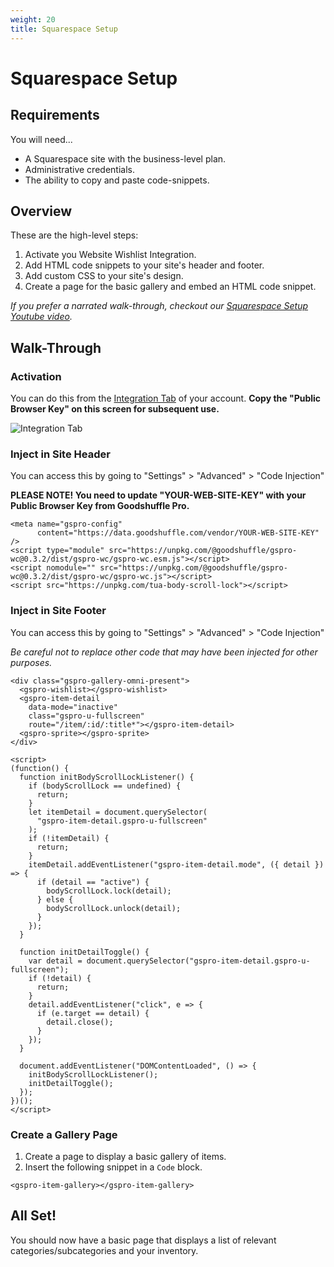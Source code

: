```yaml
---
weight: 20
title: Squarespace Setup
---
```


# Squarespace Setup

## Requirements

You will need...

- A Squarespace site with the business-level plan.
- Administrative credentials.
- The ability to copy and paste code-snippets.

## Overview

These are the high-level steps:

1. Activate you Website Wishlist Integration.
1. Add HTML code snippets to your site's header and footer.
1. Add custom CSS to your site's design.
1. Create a page for the basic gallery and embed an HTML code snippet.

_If you prefer a narrated walk-through, checkout our [Squarespace Setup Youtube video](https://www.youtube.com/watch?reload=9&v=Ap5zhuijH90&feature=youtu.be)._

## Walk-Through

### Activation

You can do this from the [Integration Tab](https://pro.goodshuffle.com/vendorAccount/index?tab=thirdPartyIntegrations) of your account. **Copy the "Public Browser Key" on this screen for subsequent use.**

![Integration Tab](/wordpress-website-integration-activation.png)

### Inject in Site Header

You can access this by going to "Settings" &gt; "Advanced" &gt; "Code Injection"

**PLEASE NOTE! You need to update "YOUR-WEB-SITE-KEY" with your Public Browser Key from Goodshuffle Pro.**

```
<meta name="gspro-config"
      content="https://data.goodshuffle.com/vendor/YOUR-WEB-SITE-KEY" />
<script type="module" src="https://unpkg.com/@goodshuffle/gspro-wc@0.3.2/dist/gspro-wc/gspro-wc.esm.js"></script>
<script nomodule="" src="https://unpkg.com/@goodshuffle/gspro-wc@0.3.2/dist/gspro-wc/gspro-wc.js"></script>
<script src="https://unpkg.com/tua-body-scroll-lock"></script>
```

### Inject in Site Footer

You can access this by going to "Settings" &gt; "Advanced" &gt; "Code Injection"

_Be careful not to replace other code that may have been injected for other purposes._

```
<div class="gspro-gallery-omni-present">
  <gspro-wishlist></gspro-wishlist>
  <gspro-item-detail
    data-mode="inactive"
    class="gspro-u-fullscreen"
    route="/item/:id/:title*"></gspro-item-detail>
  <gspro-sprite></gspro-sprite>
</div>

<script>
(function() {
  function initBodyScrollLockListener() {
    if (bodyScrollLock == undefined) {
      return;
    }
    let itemDetail = document.querySelector(
      "gspro-item-detail.gspro-u-fullscreen"
    );
    if (!itemDetail) {
      return;
    }
    itemDetail.addEventListener("gspro-item-detail.mode", ({ detail }) => {
      if (detail == "active") {
        bodyScrollLock.lock(detail);
      } else {
        bodyScrollLock.unlock(detail);
      }
    });
  }

  function initDetailToggle() {
    var detail = document.querySelector("gspro-item-detail.gspro-u-fullscreen");
    if (!detail) {
      return;
    }
    detail.addEventListener("click", e => {
      if (e.target == detail) {
        detail.close();
      }
    });
  }

  document.addEventListener("DOMContentLoaded", () => {
    initBodyScrollLockListener();
    initDetailToggle();
  });
})();
</script>
```

### Create a Gallery Page

1. Create a page to display a basic gallery of items.
2. Insert the following snippet in a `Code` block.

```
<gspro-item-gallery></gspro-item-gallery>
```

## All Set!

You should now have a basic page that displays a list of relevant categories/subcategories and your inventory.
